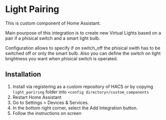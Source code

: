 # Light Pairing
This is custom component of Home Assistant.

Main pourpose of this integration is to create new Virtual Lights based on a pair if a phisical switch and a smart light bulb.

Configuration allows to specify if on switch_off the phisical swith has to be switched off or only the smart bulb.
Also you can define the switch on light brightness you want when phisical switch is operated.

## Installation
1. Install via registering as a custom repository of HACS or by copying `light_pariring` folder into `<config directory>/custom_components`
2. Restart Home Assistant
3. Go to Settings > Devices & Services.
4. In the bottom right corner, select the Add Integration button.
5. Follow the instructions on screen 
